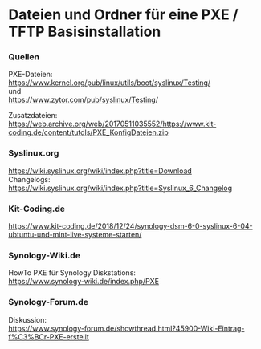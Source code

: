 # Dateien und Ordner für eine PXE / TFTP Basisinstallation

### Quellen
PXE-Dateien:  
https://www.kernel.org/pub/linux/utils/boot/syslinux/Testing/  
und  
https://www.zytor.com/pub/syslinux/Testing/

Zusatzdateien:  
https://web.archive.org/web/20170511035552/https://www.kit-coding.de/content/tutdls/PXE_KonfigDateien.zip  

### Syslinux.org  
https://wiki.syslinux.org/wiki/index.php?title=Download  
Changelogs:  
https://wiki.syslinux.org/wiki/index.php?title=Syslinux_6_Changelog  
  
### Kit-Coding.de
https://www.kit-coding.de/2018/12/24/synology-dsm-6-0-syslinux-6-04-ubtuntu-und-mint-live-systeme-starten/  
  
### Synology-Wiki.de
HowTo PXE für Synology Diskstations:  
https://www.synology-wiki.de/index.php/PXE  

### Synology-Forum.de
Diskussion:  
https://www.synology-forum.de/showthread.html?45900-Wiki-Eintrag-f%C3%BCr-PXE-erstellt  
